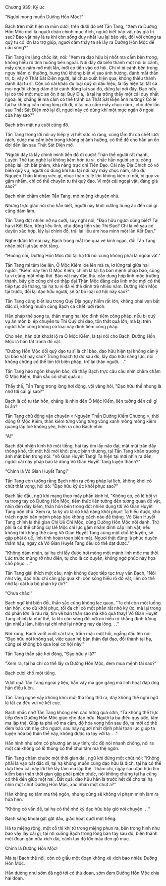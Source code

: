 




Chương 939: Ký ức


"Ngươi mong muốn Dưỡng Hồn Mộc?"

Bạch trên mặt hiện ra mỉm cười, trên dưới dò xét Tần Tang, "Xem ra Dưỡng Hồn Mộc mới là ngươi chân chính mục đích, ngươi biết bảo vật này giá trị sao? Bảo vật này là ta khi còn sống duy nhất lưu lại bảo vật, đối với chúng ta quỷ tu có lớn lao trợ giúp, ngươi cảm thấy ta sẽ lấy ra Dưỡng Hồn Mộc để cầu sống?"

Tần Tang im lặng chốc lát, nói: "Xem ra đạo hữu bị nhốt ma cấm bên trong, không hiểu rõ tình huống bên ngoài. Nơi đây đã biến thành một nơi bí cảnh, mấy chục năm mở một lần, mới có tiến vào cơ hội. Chỉ vì bí cảnh bên trong nguy hiểm dị thường, hung thú không biết vì sao ảnh hưởng, đánh mất thần trí, bị vây ở Thất Sát Điện người, lại chưa xuất hiện qua, không thiếu thành danh đại tu sĩ. Còn có cái khác đủ loại quỷ dị dấu hiệu, là lấy hiện tại tất cả mọi người không dám ở bí cảnh đóng lại sau đó, dừng lại nơi đây. Đạo hữu lại có thể một mực an ổn ở tại Quỷ Địa, là tại hạ trông thấy một cái duy nhất ngoại lệ, chẳng lẽ ma cấm có thể tránh xa Thất Sát Điện ảnh hưởng? Có lẽ tại hạ không cần nóng lòng rời đi, ở tại ma cấm mấy chục năm , chờ đến lần sau Thất Sát Điện mở lại đi, người này có dũng khí một mực ngăn ở ngoài cửa hay sao?"

Bạch trên mặt nụ cười cứng đờ.

Tần Tang trong lời nói uy hiếp ý vị hết sức rõ ràng, cùng lắm thì cá chết lưới rách, cược ma cấm bên trong không bị ảnh hưởng, có thể để cho hắn an ổn đợi đến lần sau Thất Sát Điện mở.

"Ngươi đây là lấy chính mình tiền đồ đi cược! Thân thể ngươi rất mạnh, Luyện Thể tạo nghệ lại không kém hơn tu vi, chắc hẳn ngươi sở tu công pháp lai lịch bất phàm, khả năng trực chỉ Tiên Đạo. Cái này Địa Chích có vô biên quỷ vụ, ngươi có dũng khí lưu tại nơi này mấy chục năm, cho dù Nguyên Thần không việc gì, nhục thân tỷ lệ lớn không kiên trì nổi, bị quỷ vụ gặm nhấm, chỉ có thể chuyển tu thi quỷ đạo. Vì một cái ngoại vật, đáng giá sao?"

Bạch nhìn chằm chằm Tần Tang, mở miệng khuyên nhủ.

Nhưng trực giác nói cho hắn biết, người này khởi xướng hung ác đến cái gì cũng dám làm.

Tần Tang đột nhiên nở nụ cười, suy nghĩ nói, "Đạo hữu ngươi cũng biết? Tại hạ vì Kết Đan, từng liều lĩnh, chủ động tiến vào Thi Đạo? Chỉ là về sau cơ duyên xảo hợp, lấy lại chính đồ, trái lại liễu ám hoa minh một lần Kết Đan."

Nghe được lời nói này, Bạch trong mắt lóe qua vẻ kinh ngạc, đối Tần Tang nhận biết lại sâu một tầng.

"Huống chi, Dưỡng Hồn Mộc đối tại hạ tới nói cũng không phải là ngoại vật."

Tần Tang mi tâm lóe lên, Ô Mộc Kiếm lóe lên mà ra, lơ lửng tại giữa hai người, "Kiếm này tên Ô Mộc Kiếm, chính là tại hạ bản mệnh pháp bảo, cùng tu vi cùng một nhịp thở. Bảo vật này đặc thù, cần dung hợp linh mộc trưởng thành, bây giờ cũng chỉ có thập đại Thần Mộc đẳng cấp linh mộc mới có thể tiếp tục đề thăng, tại hạ tu vi đã vì thế đình trệ nhiều năm. Dưỡng Hồn Mộc tại trước, đổi lại đạo hữu ngươi, sẽ từ bỏ loại cơ hội này sao?"

Tần Tang cũng biết lưu trong Quỷ Địa nguy hiểm rất lớn, không phải vạn bất đắc dĩ, không muốn cùng Bạch cá chết lưới rách.

Hắn pháp thể song tu, thân mang hai tộc đỉnh tiêm công pháp, nếu bị quỷ vụ ăn mòn bị ép chuyển tu Thi Quỷ chi đạo, tổn thất quá lớn, mà lại trên người hắn cũng không có loại này đỉnh tiêm công pháp.

Cho nên, hắn dứt khoát lộ ra Ô Mộc Kiếm, là tại nói cho Bạch, Dưỡng Hồn Mộc là hắn tất tranh đồ vật.

"Dưỡng Hồn Mộc đối quỷ đạo tu sĩ là chí bảo, đạo hữu hiện tại không cần ỷ lại bảo vật này sao? Trùng hoạch tự do sau đó, lấy đạo hữu năng lực, nói không chừng có thể tìm tới biện pháp, trở lại thân người. . ."

Tần Tang hảo ngôn khuyên bảo, đã thấy Bạch trực câu câu nhìn chằm chằm Ô Mộc Kiếm, thần sắc có chút quái dị.

Thấy thế, Tần Tang trong lòng hơi động, vội vàng hỏi, "Đạo hữu thế nhưng là nhớ tới cái gì sao?"

Bạch là cổ tu tàn hồn, chẳng lẽ nhìn đến Ô Mộc Kiếm, liên tưởng đến cái gì bí ẩn?

Tần Tang chủ động vận chuyển « Nguyên Thần Dưỡng Kiếm Chương », thôi động Ô Mộc Kiếm, thân kiếm từng vòng từng vòng xanh mông mông kiếm quang lấp loé không yên, hiện ra cho Bạch nhìn.

"A!"

Bạch đột nhiên kinh hô một tiếng, hai tay ôm lấy não đại, mặt mũi tràn đầy thống khổ, tốt một hồi mới khôi phục bình thường, tại Tần Tang khẩn trương ánh mắt bên trong nói: "Vô Gian Huyết Tang! Ta hiện tại mới nhìn ra đến, ngươi cái này pháp bảo là dùng Vô Gian Huyết Tang luyện thành?"

"Chính là Vô Gian Huyết Tang!"

Tần Tang còn tưởng rằng Bạch nhìn ra công pháp lai lịch, không khỏi có chút thất vọng, hỏi dò: "Đạo hữu ký ức khôi phục sao?"

Bạch lắc đầu, ngữ khí mang theo mấy phần kinh hỉ, "Không có, có lẽ bởi vì ta trong tay có Dưỡng Hồn Mộc, tiềm thức liên tưởng đến tương quan đồ vật, nhìn đến đây kiếm, thần hồn bên trong đột nhiên đụng tới Vô Gian Huyết Tang bốn chữ. Xem ra, ta ký ức là có khả năng khôi phục! Ta hiểu được, khó trách ngươi bản mệnh pháp bảo không cách nào đề thăng, Vô Gian Huyết Tang chính là thế gian Chí Uế Chi Mộc, cùng Dưỡng Hồn Mộc nổi danh. Trừ phi là có thể chống cự Uế Mộc chi lực gặm nhấm đỉnh cấp linh vật, nếu không thì không thể cùng Vô Gian Huyết Tang cùng một chỗ tế luyện, sẽ gặp phải ô uế, linh tính hoàn toàn biến mất. Ngươi thật đúng là phúc duyên thâm hậu, ngay cả Vô Gian Huyết Tang đều có thể đạt được."

"Không dám nhận, tại hạ chỉ lấy được hơi mỏng một mảnh linh mộc mà thôi. Lúc trước mừng rỡ như điên, tự cho là cơ duyên, không ngờ phúc này họa chỗ phục. . ."

Tần Tang giải thích một câu, nhịn không được tiếp tục truy vấn Bạch, "Nói như vậy, đạo hữu chỉ cần gặp qua khi còn sống hiểu rõ đồ vật, liền có thể nhớ lại cái kia bộ phận ký ức?"

"Chưa chắc!"

Bạch ngữ khí biến đổi, thần sắc cũng không lạc quan, "Ta chỉ còn một luồng tàn hồn, cho dù khôi phục, tối đa chỉ có một phần rất nhỏ ký ức, mà lại trong đó phần lớn là râu ria, tìm về bản thân sao mà khó quá thay! Vô Gian Huyết Tang chính là như thế, ta khi còn sống đối với nó hiểu rõ khẳng định tường tận nhiều lắm, hiện tại chỉ nhớ lại những này da lông. . ."

Nói xong, Bạch vuốt vuốt cái trán, trầm mặc một hồi, ngẩng đầu lên nói: "Đạo hữu nói không sai, việc quan hệ bản thân đại đạo, đổi thành tại hạ, cũng sẽ không bỏ qua loại cơ hội này."

Tần Tang thần sắc hơi động, "Đạo hữu ý là?"

"Xem ra, tại hạ chỉ có thể lấy ra Dưỡng Hồn Mộc, đem mua mệnh tài sao?"

Bạch cười khổ một tiếng.

Vượt quá Tần Tang ngoài ý liệu, hắn vậy mà gọn gàng mà linh hoạt đáp ứng hắn điều kiện.

Tần Tang nghe vậy không khỏi mới thả lỏng thở ra, đây không thể nghi ngờ là tất cả đều vui vẻ kết cục.

Bạch nhắc nhở Tần Tang không nên cao hứng quá sớm, "Ta không thể trực tiếp đem Dưỡng Hồn Mộc giao cho đạo hữu. Ngươi ta ba điều quy ước, tâm ma lập thệ. Giúp ta phá vỡ ma cấm, độ hóa vong hồn sau đó, ta mới có thể đem bảo vật này cho ngươi, sau này ngươi nhất định phải toàn lực giúp ta luyện hóa bộ thân thể này, không được ra tay với ta. . ."

Hắn hình như sớm có phương án suy tính, tốc độ nói nhanh chóng, nói ra một cái không có lỗ thủng có thể chui tâm ma thệ ngôn.

Tần Tang châm chước một thời gian dài, ngữ khí dừng một chút nói: "Không phải là vạn bất đắc dĩ, tại hạ không muốn cùng đạo hữu là địch, tại hạ có thể dựa theo cái này lời thề lấy tâm ma lập thệ. Thậm chí, ngày sau đạo hữu tìm kiếm bản thân thời gian gặp phải phiền phức, nói không chừng tại hạ cũng có thể đến giúp một hai . Bất quá, đạo hữu hẳn là trước hết để cho tại hạ nhìn một chút Dưỡng Hồn Mộc, xác nhận một chút a?"

Hắn không sợ tâm ma thệ ngôn, nhưng cũng sẽ không vi phạm mình làm ra hứa hẹn.

"Không có vấn đề, tại hạ có thể nhớ kỹ đạo hữu bây giờ nói chuyện. . ."

Bạch sảng khoái gật gật đầu, giảo hoạt cười một tiếng.

Há to miệng rộng, một cỗ thi khí từ trong miệng phun ra, bên trong hình như bao vây lấy cái gì, tại rơi xuống Bạch trong lòng bàn tay sau đó, biến thành một đoạn gần nửa xích dài, cánh tay độ lớn màu đen gỗ mục.

Chính là Dưỡng Hồn Mộc!

Mà tại Bạch thể nội, còn có giấu một đoạn không xê xích bao nhiêu Dưỡng Hồn Mộc.

Hắn dường như sớm đã ngờ tới có thủ đoạn, sớm đem Dưỡng Hồn Mộc chia hai đoạn.




